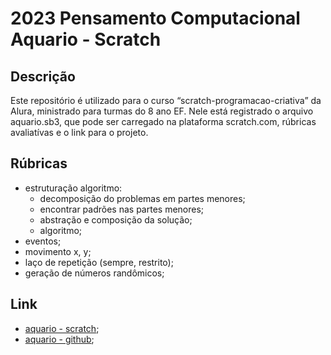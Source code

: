 # 2023 Pensamento Computacional Aquario - Scratch

## Descrição

Este repositório é utilizado para o curso “scratch-programacao-criativa” da Alura, ministrado para turmas do 8 ano EF. Nele está registrado o arquivo aquario.sb3, que pode ser carregado na plataforma scratch.com, rúbricas avaliatívas e o link para o projeto.

## Rúbricas
* estruturação algoritmo:
  * decomposição do problemas em partes menores;
  * encontrar padrões nas partes menores;
  * abstração e composição da solução;
  * algoritmo;
* eventos;
* movimento x, y;
* laço de repetição (sempre, restrito);
* geração de números randômicos;

## Link 

* [aquario - scratch](https://scratch.mit.edu/projects/873831222);
* [aquario - github](https://github.com/pFransozi/2023-PC-AQUARIO-SCRATCH);
